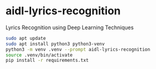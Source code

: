 # aidl-lyrics-recognition
Lyrics Recognition using Deep Learning Techniques


```bash 
sudo apt update
sudo apt install python3 python3-venv
python3 -m venv .venv --prompt aidl-lyrics-recognition
source .venv/bin/activate
pip install -r requirements.txt
```